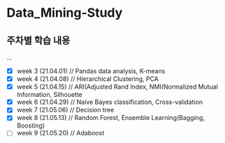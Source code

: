 # Data_Mining-Study

## 주차별 학습 내용
...
- [x] week 3 (21.04.01) // Pandas data analysis, K-means
- [x] week 4 (21.04.08) // Hierarchical Clustering, PCA   
- [x] week 5 (21.04.15) // ARI(Adjusted Rand Index, NMI(Normalized Mutual Information, Silhouette
- [x] week 6 (21.04.29) // Naive Bayes classification, Cross-validation
- [x] week 7 (21.05.06) // Decision tree
- [x] week 8 (21.05.13) // Random Forest, Ensemble Learning(Bagging, Boosting) 
- [ ] week 9 (21.05.20) // Adaboost
